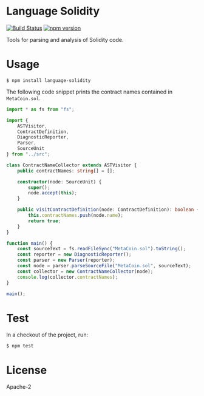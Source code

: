 Language Solidity
=================
[![Build Status](https://travis-ci.org/CodeChain-io/language-solidity.svg?branch=master)](https://travis-ci.org/CodeChain-io/language-solidity) [![npm version](https://badge.fury.io/js/language-solidity.svg)](https://badge.fury.io/js/language-solidity)

Tools for parsing and analysis of Solidity code.

# Usage

```
$ npm install language-solidity
```

The following code snippet prints the contract names contained in `MetaCoin.sol`.

```typescript
import * as fs from "fs";

import {
    ASTVisitor,
    ContractDefinition,
    DiagnosticReporter,
    Parser,
    SourceUnit
} from "../src";

class ContractNameCollector extends ASTVisitor {
    public contractNames: string[] = [];

    constructor(node: SourceUnit) {
        super();
        node.accept(this);
    }

    public visitContractDefinition(node: ContractDefinition): boolean {
        this.contractNames.push(node.name);
        return true;
    }
}

function main() {
    const sourceText = fs.readFileSync("MetaCoin.sol").toString();
    const reporter = new DiagnosticReporter();
    const parser = new Parser(reporter);
    const node = parser.parseSourceFile("MetaCoin.sol", sourceText);
    const collector = new ContractNameCollector(node);
    console.log(collector.contractNames);
}

main();
```

# Test

In a checkout of the project, run:

```
$ npm test
```

# License
Apache-2